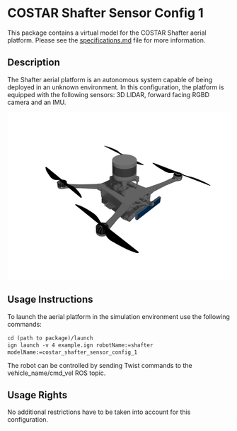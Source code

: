 # COSTAR Shafter Sensor Config 1
This package contains a virtual model for the COSTAR Shafter aerial platform. Please see the [specifications.md](specifications.md) file for more information.

## Description
The Shafter aerial platform is an autonomous system capable of being deployed in an unknown environment. In this configuration, the platform is equipped with the following sensors: 3D LIDAR, forward facing RGBD camera and an IMU.

[![COSTAR Shafter](thumbnails/1.png)](thumbnails/1.png)

## Usage Instructions
To launch the aerial platform in the simulation environment use the following commands:
```
cd (path to package)/launch
ign launch -v 4 example.ign robotName:=shafter modelName:=costar_shafter_sensor_config_1
```

The robot can be controlled by sending Twist commands to the vehicle_name/cmd_vel ROS topic.

## Usage Rights
No additional restrictions have to be taken into account for this configuration.



